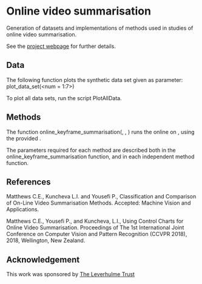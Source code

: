 # Online video summarisation

Generation of datasets and implementations of methods used in studies of online video summarisation.

See the [project webpage](http://pages.bangor.ac.uk/~mas00a/activities/Leverhulme/project_RPG_2015_188.html) for further details.

## Data

The following function plots the synthetic data set given as parameter:
plot_data_set(<num = 1:7>)

To plot all data sets, run the script PlotAllData.


## Methods

The function online_keyframe_summarisation(<data>, <method>, <params>) runs the online <method> on <data>, using the provided <params>.

The parameters required for each method are described both in the online_keyframe_summarisation function, and in each independent method function.

## References

Matthews C.E., Kuncheva L.I. and Yousefi P., Classification and Comparison of On-Line Video Summarisation Methods. Accepted: Machine Vision and Applications.

Matthews C.E., Yousefi P., and Kuncheva, L.I., Using Control Charts for Online Video Summarisation. Proceedings of The 1st International Joint Conference on Computer Vision and Pattern Recognition (CCVPR 2018), 2018, Wellington, New Zealand.

## Acknowledgement

This work was sponsored by [The Leverhulme Trust](https://www.leverhulme.ac.uk/)